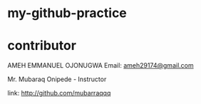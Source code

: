 # my-github-practice
# contributor
AMEH EMMANUEL OJONUGWA
Email: ameh29174@gmail.com

Mr. Mubaraq Onipede - Instructor

link: http://github.com/mubarraqqq
